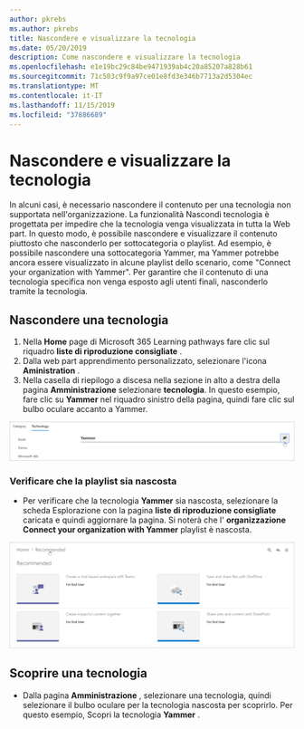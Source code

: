```yaml
---
author: pkrebs
ms.author: pkrebs
title: Nascondere e visualizzare la tecnologia
ms.date: 05/20/2019
description: Come nascondere e visualizzare la tecnologia
ms.openlocfilehash: e1e19bc29c84be9471939ab4c20a85207a828b61
ms.sourcegitcommit: 71c503c9f9a97ce01e8fd3e346b7713a2d5304ec
ms.translationtype: MT
ms.contentlocale: it-IT
ms.lasthandoff: 11/15/2019
ms.locfileid: "37886689"
---
```

# <a name="hide-and-show-technology"></a>Nascondere e visualizzare la tecnologia

In alcuni casi, è necessario nascondere il contenuto per una tecnologia non supportata nell'organizzazione. La funzionalità Nascondi tecnologia è progettata per impedire che la tecnologia venga visualizzata in tutta la Web part. In questo modo, è possibile nascondere e visualizzare il contenuto piuttosto che nasconderlo per sottocategoria o playlist. Ad esempio, è possibile nascondere una sottocategoria Yammer, ma Yammer potrebbe ancora essere visualizzato in alcune playlist dello scenario, come "Connect your organization with Yammer". Per garantire che il contenuto di una tecnologia specifica non venga esposto agli utenti finali, nasconderlo tramite la tecnologia. 

## <a name="hide-a-technology"></a>Nascondere una tecnologia

1. Nella **Home** page di Microsoft 365 Learning pathways fare clic sul riquadro **liste di riproduzione consigliate** .
2. Dalla web part apprendimento personalizzato, selezionare l'icona **Aministration** .
3. Nella casella di riepilogo a discesa nella sezione in alto a destra della pagina **Amministrazione** selezionare **tecnologia**.
In questo esempio, fare clic su **Yammer** nel riquadro sinistro della pagina, quindi fare clic sul bulbo oculare accanto a Yammer.  

![CG-hidetech. png](media/cg-hidetech.png)

### <a name="verify-the-playlist-is-hidden"></a>Verificare che la playlist sia nascosta
- Per verificare che la tecnologia **Yammer** sia nascosta, selezionare la scheda Esplorazione con la pagina **liste di riproduzione consigliate** caricata e quindi aggiornare la pagina. Si noterà che l' **organizzazione Connect your organization with Yammer** playlist è nascosta. 

![CG-hidetechrefresh. png](media/cg-hidetechrefresh.png)

## <a name="unhide-a-technology"></a>Scoprire una tecnologia

- Dalla pagina **Amministrazione** , selezionare una tecnologia, quindi selezionare il bulbo oculare per la tecnologia nascosta per scoprirlo. Per questo esempio, Scopri la tecnologia **Yammer** . 